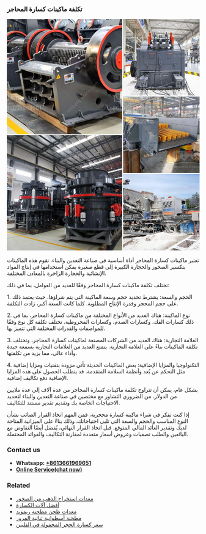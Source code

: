 <h3>تكلفة ماكينات كسارة المحاجر</h3><img src='1701850781.jpg' alt=''><p>تعتبر ماكينات كسارة المحاجر أداة أساسية في صناعة التعدين والبناء. تقوم هذه الماكينات بتكسير الصخور والحجارة الكبيرة إلى قطع صغيرة يمكن استخدامها في إنتاج المواد الإنشائية والحجارة الزاخرة بالمعادن المختلفة.</p><p>تختلف تكلفة ماكينات كسارة المحاجر وفقًا للعديد من العوامل، بما في ذلك:</p><p>1. الحجم والسعة: يشترط تحديد حجم وسعة الماكينة التي يتم شراؤها، حيث يعتمد ذلك على حجم المحجر وقدرة الإنتاج المطلوبة. كلما كانت السعة أكبر، زادت التكلفة.</p><p>2. نوع الماكينة: هناك العديد من الأنواع المختلفة من ماكينات كسارة المحاجر، بما في ذلك كسارات الفك، وكسارات الصدم، وكسارات المخروطية. تختلف تكلفة كل نوع وفقًا للمواصفات والقدرات المختلفة التي تتميز بها.</p><p>3. العلامة التجارية: هناك العديد من الشركات المصنعة لماكينات كسارة المحاجر، وتختلف تكلفة الماكينات بناءً على العلامة التجارية. يتمتع العديد من العلامات التجارية بسمعة جيدة وأداء عالي، مما يزيد من تكلفتها.</p><p>4. التكنولوجيا والمزايا الإضافية: بعض الماكينات الحديثة تأتي مزودة بتقنيات ومزايا إضافية مثل التحكم عن بُعد وأنظمة السلامة المتقدمة. قد يتطلب الحصول على هذه المزايا الإضافية دفع تكاليف إضافية.</p><p>بشكل عام، يمكن أن تتراوح تكلفة ماكينات كسارة المحاجر من عدة آلاف إلى عدة ملايين من الدولار. من الضروري التشاور مع مختصين في صناعة التعدين والبناء لتحديد الاحتياجات الخاصة بك وتقديم تقدير مستند للتكاليف.</p><p>إذا كنت تفكر في شراء ماكينة كسارة محجرية، فمن المهم اتخاذ القرار الصائب بشأن النوع المناسب والحجم والسعة التي تلبي احتياجاتك، وذلك بناءً على الميزانية المتاحة لديك وتقدير العائد المالي المتوقع. قبل اتخاذ القرار النهائي، يُفضل أيضًا التفاوض مع البائعين والطلب تصفيات وعروض أسعار متعددة لمقارنة التكاليف والفوائد المحتملة.</p><h3>Contact us</h3><ul><li><strong>Whatsapp:&nbsp;<a href="https://wa.me/8613661969651">+8613661969651</a></strong></li><li><a href="https://swt.shibang-china.com/?git&amp;zhl&amp;تكلفة ماكينات كسارة المحاجر"><strong>Online Service(chat now)</strong></a></li></ul><h3>Related</h3><ul><li><a href='معدات استخراج الذهب من الصخور.md'>معدات استخراج الذهب من الصخور</a></li><li><a href='أفضل آلات الكسارة.md'>أفضل آلات الكسارة</a></li><li><a href='معدات طحن مطحنة ريموند.md'>معدات طحن مطحنة ريموند</a></li><li><a href='مطحنة أسطوانية ثنائية المرور.md'>مطحنة أسطوانية ثنائية المرور</a></li><li><a href='سعر كسارة الحجر المحمولة في الفلبين.md'>سعر كسارة الحجر المحمولة في الفلبين</a></li></ul>